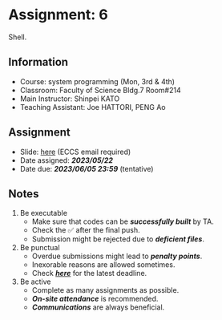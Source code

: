 # Assignment: 6

Shell.

## Information

- Course: system programming (Mon, 3rd & 4th)
- Classroom: Faculty of Science Bldg.7 Room#214
- Main Instructor: Shinpei KATO
- Teaching Assistant: Joe HATTORI, PENG Ao

## Assignment

- Slide: [here](https://docs.google.com/presentation/d/1qx4lyJYG1FFtCrl6KFL5sqIouObc0eC1hE2Coa8CMBs/edit?usp=sharing) (ECCS email required) 
- Date assigned: ***2023/05/22***
- Date due: ***2023/06/05 23:59*** (tentative)

## Notes

1. Be executable
    - Make sure that codes can be ***successfully built*** by TA.
    - Check the ✅ after the final push.
    - Submission might be rejected due to ***deficient files***.
1. Be punctual
    - Overdue submissions might lead to ***penalty points***.
    - Inexorable reasons are allowed sometimes.
    - Check [***here***](https://github.com/ut-syspro-admin/assignment-6) for the latest deadline.
1. Be active
    - Complete as many assignments as possible.
    - ***On-site attendance*** is recommended.
    - ***Communications*** are always beneficial.
